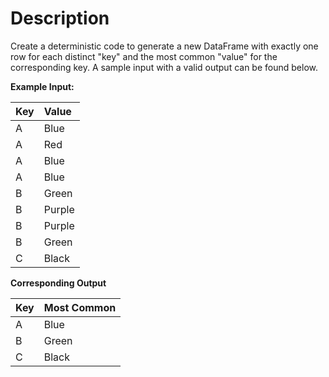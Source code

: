 # Description

Create a deterministic code to generate a new DataFrame with exactly one row for each distinct "key" and the most common "value" for the corresponding key. A sample input with a valid output can be found below.



**Example Input:**

| **Key** | **Value**  |
|:----|:-------|
| A   | Blue   |
| A   | Red    |
| A   | Blue   |
| A   | Blue   |
| B   | Green  |
| B   | Purple |
| B   | Purple |
| B   | Green  |
| C   | Black  |

**Corresponding Output**

| **Key** | **Most Common**  |
|:----|:-------|
| A   | Blue   |
| B   | Green  |
| C   | Black  |
